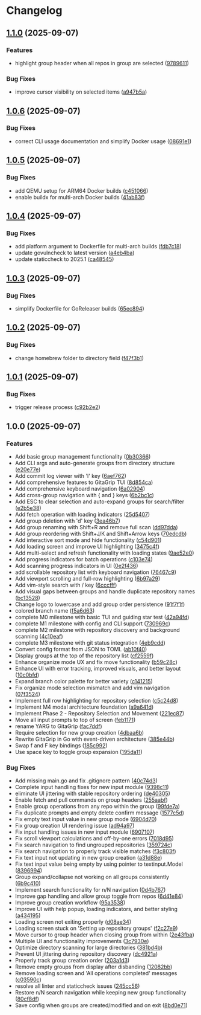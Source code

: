 # Changelog

## [1.1.0](https://github.com/darksworm/gitagrip/compare/v1.0.6...v1.1.0) (2025-09-07)


### Features

* highlight group header when all repos in group are selected ([9789611](https://github.com/darksworm/gitagrip/commit/97896119625103f8e098f8a6fa444b013ab4420d))


### Bug Fixes

* improve cursor visibility on selected items ([a947b5a](https://github.com/darksworm/gitagrip/commit/a947b5ad8776782da42020bcc6a729732726bcd6))

## [1.0.6](https://github.com/darksworm/gitagrip/compare/v1.0.5...v1.0.6) (2025-09-07)


### Bug Fixes

* correct CLI usage documentation and simplify Docker usage ([08691e1](https://github.com/darksworm/gitagrip/commit/08691e147ee43d3aa968b4f183e7860e4dbbfbc4))

## [1.0.5](https://github.com/darksworm/gitagrip/compare/v1.0.4...v1.0.5) (2025-09-07)


### Bug Fixes

* add QEMU setup for ARM64 Docker builds ([c451066](https://github.com/darksworm/gitagrip/commit/c4510668b19f057dc508f6eb6d4fea89fe735733))
* enable buildx for multi-arch Docker builds ([41ab83f](https://github.com/darksworm/gitagrip/commit/41ab83f578a2f00c2b8b830d5c2610d16951fd91))

## [1.0.4](https://github.com/darksworm/gitagrip/compare/v1.0.3...v1.0.4) (2025-09-07)


### Bug Fixes

* add platform argument to Dockerfile for multi-arch builds ([fdb7c18](https://github.com/darksworm/gitagrip/commit/fdb7c1871c13c43a0d2b6b85a4f7e2101c8dcd57))
* update govulncheck to latest version ([a4eb4ba](https://github.com/darksworm/gitagrip/commit/a4eb4bad57b76917f9b72e98016ba4cedc24d78d))
* update staticcheck to 2025.1 ([ca48545](https://github.com/darksworm/gitagrip/commit/ca48545e9e68181908472962a360b2b3d3dbcdf0))

## [1.0.3](https://github.com/darksworm/gitagrip/compare/v1.0.2...v1.0.3) (2025-09-07)


### Bug Fixes

* simplify Dockerfile for GoReleaser builds ([65ec894](https://github.com/darksworm/gitagrip/commit/65ec89453ac1b1ae58ce7f4698812eae6ed3523e))

## [1.0.2](https://github.com/darksworm/gitagrip/compare/v1.0.1...v1.0.2) (2025-09-07)


### Bug Fixes

* change homebrew folder to directory field ([f47f3b1](https://github.com/darksworm/gitagrip/commit/f47f3b1dd07c4b8041bee5a81ed5a7fba21b75a9))

## [1.0.1](https://github.com/darksworm/gitagrip/compare/v1.0.0...v1.0.1) (2025-09-07)


### Bug Fixes

* trigger release process ([c92b2e2](https://github.com/darksworm/gitagrip/commit/c92b2e2d3eef03b3b4ca2b85344f698c48f7271b))

## 1.0.0 (2025-09-07)


### Features

* Add basic group management functionality ([0b30366](https://github.com/darksworm/gitagrip/commit/0b30366072992d63c2d2a5e96ae68386654ec39b))
* Add CLI args and auto-generate groups from directory structure ([e20e77e](https://github.com/darksworm/gitagrip/commit/e20e77eabee1d6a0c2e594158aaa81db48893cad))
* Add commit log viewer with 'l' key ([6aef762](https://github.com/darksworm/gitagrip/commit/6aef762118b0a7f48e28ccbbc5f0b8397d1fc2e1))
* Add comprehensive features to GitaGrip TUI ([8d854ca](https://github.com/darksworm/gitagrip/commit/8d854ca069abe614c1577f995142c9ee3a535ecc))
* Add comprehensive keyboard navigation ([6a02904](https://github.com/darksworm/gitagrip/commit/6a02904c8ffb2d5120ac70b8328d279559122eb4))
* Add cross-group navigation with { and } keys ([6b2bc1c](https://github.com/darksworm/gitagrip/commit/6b2bc1c23959a828abbebdcda2eca65a175122fe))
* Add ESC to clear selection and auto-expand groups for search/filter ([e2b5e38](https://github.com/darksworm/gitagrip/commit/e2b5e38509fb4b04da66f44afff98634aebdf4b6))
* Add fetch operation with loading indicators ([25d5407](https://github.com/darksworm/gitagrip/commit/25d5407ebd01ca6d91bd116ad2414ba675190087))
* Add group deletion with 'd' key ([3ea46b7](https://github.com/darksworm/gitagrip/commit/3ea46b7a782bd0bce03cf18acde915e3ae376aaa))
* Add group renaming with Shift+R and remove full scan ([dd97dda](https://github.com/darksworm/gitagrip/commit/dd97ddaa2d3d3a98d3a29e34f213ccb06a1ae448))
* Add group reordering with Shift+J/K and Shift+Arrow keys ([70edcdb](https://github.com/darksworm/gitagrip/commit/70edcdbe282b35c3ac87a8af4a234f80bf10e76e))
* Add interactive sort mode and hide functionality ([c54d901](https://github.com/darksworm/gitagrip/commit/c54d90155c4b5ddb3be278c773e2c368292f202b))
* Add loading screen and improve UI highlighting ([3475c4f](https://github.com/darksworm/gitagrip/commit/3475c4f935788bf319cc2eb9a99bcfa9817b7942))
* Add multi-select and refresh functionality with loading states ([9ae52e0](https://github.com/darksworm/gitagrip/commit/9ae52e02d25d97357a6c988e9faad821dea87ca5))
* Add progress indicators for batch operations ([c103e74](https://github.com/darksworm/gitagrip/commit/c103e7434cd7266f073f94d881301f657c9828a8))
* Add scanning progress indicators in UI ([0e2f436](https://github.com/darksworm/gitagrip/commit/0e2f4363b4379591feaa8c77bbdf62658b589780))
* add scrollable repository list with keyboard navigation ([76467c9](https://github.com/darksworm/gitagrip/commit/76467c9cc274ac46d3d167fcce7cd6ede6213a5d))
* Add viewport scrolling and full-row highlighting ([6b97a29](https://github.com/darksworm/gitagrip/commit/6b97a29544256529a1cc25971d99cc2f82be3a0c))
* Add vim-style search with / key ([6cccfff](https://github.com/darksworm/gitagrip/commit/6cccfff1d7d7da0c314a22d15794bfbe3c971cff))
* Add visual gaps between groups and handle duplicate repository names ([bc13528](https://github.com/darksworm/gitagrip/commit/bc13528d0dd4ff39a6e9aaf55225263d24f545e9))
* Change logo to lowercase and add group order persistence ([91f7f1f](https://github.com/darksworm/gitagrip/commit/91f7f1fec0ca8e31305dbda36d1db1cf8bf87df6))
* colored branch name ([f5a6d63](https://github.com/darksworm/gitagrip/commit/f5a6d63d16f65b99d847149c33eca7ca239fdae2))
* complete M0 milestone with basic TUI and guiding star test ([42a94fd](https://github.com/darksworm/gitagrip/commit/42a94fd0cde0cbe5c17a55db8672dc25b49dc9ec))
* complete M1 milestone with config and CLI support ([730969c](https://github.com/darksworm/gitagrip/commit/730969cc361bdbc6877d840a4b6d50324f4df33b))
* complete M2 milestone with repository discovery and background scanning ([4c10eaf](https://github.com/darksworm/gitagrip/commit/4c10eaf26e6130cf75dd5450f61f5d64b2f2421d))
* complete M3 milestone with git status integration ([4eb9cdd](https://github.com/darksworm/gitagrip/commit/4eb9cdd3ed4149d2fb29f49cb2c1a0d93000a5af))
* Convert config format from JSON to TOML ([ab10f40](https://github.com/darksworm/gitagrip/commit/ab10f401be6c4099ebd270385620cfcd6091711b))
* Display groups at the top of the repository list ([cf2559f](https://github.com/darksworm/gitagrip/commit/cf2559f09be674948cee7b58a2477a2483558f5e))
* Enhance organize mode UX and fix move functionality ([b59c28c](https://github.com/darksworm/gitagrip/commit/b59c28c5d9c61d63a461055d91615d21ad0ec07a))
* Enhance UI with error tracking, improved visuals, and better layout ([10c0bfd](https://github.com/darksworm/gitagrip/commit/10c0bfdf9d1a37e1b5f253c866662b131c45c3f3))
* Expand branch color palette for better variety ([c141215](https://github.com/darksworm/gitagrip/commit/c141215875ec8d70233b2e7ce745bd9768a75eb7))
* Fix organize mode selection mismatch and add vim navigation ([07f3524](https://github.com/darksworm/gitagrip/commit/07f3524db3cba4d668fd6f38c0985e954b9d778d))
* Implement full row highlighting for repository selection ([c5c24d8](https://github.com/darksworm/gitagrip/commit/c5c24d898294154f9788756c9a21c4226b91fd85))
* Implement M4 modal architecture foundation ([a9a641d](https://github.com/darksworm/gitagrip/commit/a9a641d768c53a2c0536267236576e83af7c8897))
* Implement Phase 2 - Repository Selection and Movement ([221ec87](https://github.com/darksworm/gitagrip/commit/221ec876a8613c3b1f93e6eae6c04ce111e3aa70))
* Move all input prompts to top of screen ([feb1171](https://github.com/darksworm/gitagrip/commit/feb117125d26a8c6c6c923477923dfd553ecbe17))
* rename YARG to GitaGrip ([fac7ddf](https://github.com/darksworm/gitagrip/commit/fac7ddfc6263e282b0f051bb8c1fb6cef5e7529f))
* Require selection for new group creation ([4dbaa6b](https://github.com/darksworm/gitagrip/commit/4dbaa6baac0edbd4ca098ef8bc85d3d4657eac1c))
* Rewrite GitaGrip in Go with event-driven architecture ([385e44b](https://github.com/darksworm/gitagrip/commit/385e44b467cfef2bb8d5d523d00f3db894fa0903))
* Swap f and F key bindings ([185c992](https://github.com/darksworm/gitagrip/commit/185c9920526b896db729a4f8bf0ea16b580cea02))
* Use space key to toggle group expansion ([195da11](https://github.com/darksworm/gitagrip/commit/195da11f3fc356b6d8b406371348cbcf044e81bb))


### Bug Fixes

* Add missing main.go and fix .gitignore pattern ([40c74d3](https://github.com/darksworm/gitagrip/commit/40c74d3ab75df8533c9d790671c9cce0fb49820a))
* Complete input handling fixes for new input module ([9398c11](https://github.com/darksworm/gitagrip/commit/9398c11ab6931c66c79312cbe7f0ffa050178d87))
* eliminate UI jittering with stable repository ordering ([de40305](https://github.com/darksworm/gitagrip/commit/de4030510dafc8bbf088adbc8ff1d9e3e01a38fb))
* Enable fetch and pull commands on group headers ([255aabf](https://github.com/darksworm/gitagrip/commit/255aabfdc5350c0188a659e939cbf9f794ed9598))
* Enable group operations from any repo within the group ([99fde7a](https://github.com/darksworm/gitagrip/commit/99fde7a2f01e183810c1bf650934c1b4c87d47f9))
* Fix duplicate prompts and empty delete confirm message ([1577c5d](https://github.com/darksworm/gitagrip/commit/1577c5d3e4cb797f289e5b8fdfda4de978e9d6f2))
* Fix empty text input value in new group mode ([6904d70](https://github.com/darksworm/gitagrip/commit/6904d700bf3ed463ab8764d8c0804a99fdcff8dd))
* Fix group creation UI rendering issue ([ad94a97](https://github.com/darksworm/gitagrip/commit/ad94a97891479621fee1e33038f71cce59063f93))
* Fix input handling issues in new input module ([6907107](https://github.com/darksworm/gitagrip/commit/69071078ff41c2c7bbcdfdf7261485d7c7fb68ac))
* Fix scroll viewport calculations and off-by-one errors ([7018d95](https://github.com/darksworm/gitagrip/commit/7018d95f34a80a1ef8af3fb2b773e49af5f9efc9))
* Fix search navigation to find ungrouped repositories ([359724c](https://github.com/darksworm/gitagrip/commit/359724c17e7a3380befda2b65cd445439205b231))
* Fix search navigation to properly track visible matches ([f3c803f](https://github.com/darksworm/gitagrip/commit/f3c803f3e83bb932eb6f668afa43e37f7c0f1bca))
* Fix text input not updating in new group creation ([a31d88e](https://github.com/darksworm/gitagrip/commit/a31d88e01fb2762622afd8ebfe06f63337ad6b67))
* Fix text input value being empty by using pointer to textinput.Model ([8396994](https://github.com/darksworm/gitagrip/commit/8396994f1989555561d68b8b6bb5fa02517aceff))
* Group expand/collapse not working on all groups consistently ([6b9c410](https://github.com/darksworm/gitagrip/commit/6b9c410ee520c280aa1eb888254ac454a8b7233b))
* Implement search functionality for n/N navigation ([0d4b767](https://github.com/darksworm/gitagrip/commit/0d4b767344d0488a00279fe0ae70366c2332a65f))
* Improve gap handling and allow group toggle from repos ([6d41e84](https://github.com/darksworm/gitagrip/commit/6d41e84a75d65b85046a6f2484d4dd21c156104a))
* Improve group creation workflow ([95a3538](https://github.com/darksworm/gitagrip/commit/95a35383d3e1db2486a8e3e6de4b498c7a0d4429))
* Improve UI with help popup, loading indicators, and better styling ([a434195](https://github.com/darksworm/gitagrip/commit/a434195c27abe39d165ebe99bb723b4b4daba9e5))
* Loading screen not exiting properly ([d08ae34](https://github.com/darksworm/gitagrip/commit/d08ae340ddd36e28236e5b6ee6ca3f7df13772c6))
* Loading screen stuck on 'Setting up repository groups' ([f2c27e9](https://github.com/darksworm/gitagrip/commit/f2c27e93b162111b9c79dd556c95ef19385c42c0))
* Move cursor to group header when closing group from within ([2e43fba](https://github.com/darksworm/gitagrip/commit/2e43fbae8dd27446159c7c29f00a5149b79fda79))
* Multiple UI and functionality improvements ([3c7930e](https://github.com/darksworm/gitagrip/commit/3c7930e2a714909f57d433ed97d20be69c63db86))
* Optimize directory scanning for large directories ([381bd4b](https://github.com/darksworm/gitagrip/commit/381bd4bb5b3a9d12ebb2f19a3810daf90c12b6c5))
* Prevent UI jittering during repository discovery ([dc4921a](https://github.com/darksworm/gitagrip/commit/dc4921a3b1e453928402f61c06e32a78ec7f0b95))
* Properly track group creation order ([203a1d3](https://github.com/darksworm/gitagrip/commit/203a1d305ea0345d387e787f2dfa238f61e00251))
* Remove empty groups from display after disbanding ([12082bb](https://github.com/darksworm/gitagrip/commit/12082bb0fc4c9b5026638c780ba926b5023ea1c3))
* Remove loading screen and 'All operations completed' messages ([c03590c](https://github.com/darksworm/gitagrip/commit/c03590ce480a36219bef4f6a2d410222f0ae651a))
* resolve all linter and staticcheck issues ([245cc56](https://github.com/darksworm/gitagrip/commit/245cc569f1d51e53a1e50437e2b1b7e8034a854e))
* Restore n/N search navigation while keeping new group functionality ([80cf8df](https://github.com/darksworm/gitagrip/commit/80cf8dfd2f1bdbb9bdc0be532a831dba0b82330a))
* Save config when groups are created/modified and on exit ([8bd0e71](https://github.com/darksworm/gitagrip/commit/8bd0e710f19e70828c6f94f1a236acef7e62abc6))
